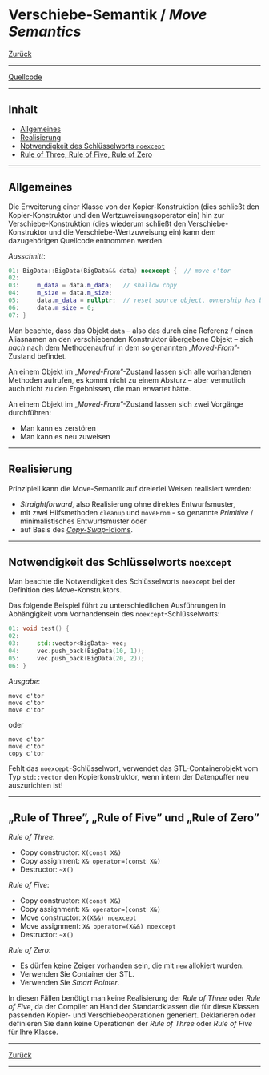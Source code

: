 # Verschiebe-Semantik / *Move Semantics*

[Zurück](../../Readme.md)

---

[Quellcode](MoveSemantics.cpp)

---

## Inhalt

  * [Allgemeines](#link1)
  * [Realisierung](#link2)
  * [Notwendigkeit des Schlüsselworts `noexcept`](#link3)
  * [Rule of Three, Rule of Five, Rule of Zero](#link4)

---

## Allgemeines <a name="link1"></a>

Die Erweiterung einer Klasse von der Kopier-Konstruktion (dies schließt den Kopier-Konstruktor und
den Wertzuweisungsoperator ein) hin zur Verschiebe-Konstruktion (dies wiederum 
schließt den Verschiebe-Konstruktor und
die Verschiebe-Wertzuweisung ein) kann dem dazugehörigen Quellcode entnommen werden.

*Ausschnitt*:

```cpp
01: BigData::BigData(BigData&& data) noexcept {  // move c'tor
02: 
03:     m_data = data.m_data;   // shallow copy
04:     m_size = data.m_size;
05:     data.m_data = nullptr;  // reset source object, ownership has been moved
06:     data.m_size = 0;
07: }
```

Man beachte, dass das Objekt `data` &ndash; also das durch eine Referenz / einen Aliasnamen
an den verschiebenden Konstruktor übergebene Objekt &ndash; sich *nach* nach dem Methodenaufruf
in dem so genannten &bdquo;*Moved-From*&rdquo;-Zustand befindet.

An einem Objekt im &bdquo;*Moved-From*&rdquo;-Zustand lassen sich alle vorhandenen Methoden aufrufen,
es kommt nicht zu einem Absturz &ndash; aber vermutlich auch nicht zu den Ergebnissen,
die man erwartet hätte.

An einem Objekt im &bdquo;*Moved-From*&rdquo;-Zustand lassen sich zwei Vorgänge durchführen:

  * Man kann es zerstören
  * Man kann es neu zuweisen

---

## Realisierung <a name="link2"></a>

Prinzipiell kann die Move-Semantik auf dreierlei Weisen realisiert werden:

  * *Straightforward*, also Realisierung ohne direktes Entwurfsmuster,
  * mit zwei Hilfsmethoden `cleanup` und `moveFrom` - so genannte *Primitive* / minimalistisches Entwurfsmuster oder
  * auf Basis des [*Copy-Swap*-Idioms](../../GeneralSnippets/CopySwapIdiom/CopySwapIdiom.md).

---

## Notwendigkeit des Schlüsselworts `noexcept` <a name="link3"></a>


Man beachte die Notwendigkeit des Schlüsselworts `noexcept` bei der Definition
des Move-Konstruktors.

Das folgende Beispiel führt zu unterschiedlichen Ausführungen in Abhängigkeit vom 
Vorhandensein des `noexcept`-Schlüsselworts:

```cpp
01: void test() {
02: 
03:     std::vector<BigData> vec;
04:     vec.push_back(BigData(10, 1));
05:     vec.push_back(BigData(20, 2));
06: }
```

*Ausgabe*:

```
move c'tor
move c'tor
move c'tor
```

oder


```
move c'tor
move c'tor
copy c'tor
```

Fehlt das `noexcept`-Schlüsselwort, verwendet das STL-Containerobjekt vom Typ `std::vector`
den Kopierkonstruktor, wenn intern der Datenpuffer neu auszurichten ist!

---

## &bdquo;Rule of Three&rdquo;, &bdquo;Rule of Five&rdquo; und &bdquo;Rule of Zero&rdquo;  <a name="link4"></a>

*Rule of Three*:

  * Copy constructor: `X(const X&)`
  * Copy assignment: `X& operator=(const X&)`
  * Destructor: `~X()`

*Rule of Five*:

  * Copy constructor: `X(const X&)`
  * Copy assignment: `X& operator=(const X&)`
  * Move constructor: `X(X&&) noexcept`
  * Move assignment: `X& operator=(X&&) noexcept`
  * Destructor: `~X()`

*Rule of Zero*:

  * Es dürfen keine Zeiger vorhanden sein, die mit `new` allokiert wurden.
  * Verwenden Sie Container der STL.
  * Verwenden Sie *Smart Pointer*.

In diesen Fällen benötigt man keine Realisierung der *Rule of Three* oder *Rule of Five*,
da der Compiler an Hand der Standardklassen die für diese Klassen passenden Kopier- und Verschiebeoperationen
generiert. Deklarieren oder definieren Sie dann keine Operationen der *Rule of Three* oder *Rule of Five* für Ihre Klasse.

---

[Zurück](../../Readme.md)

---
